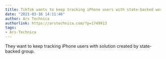 ```yaml
---
title: TikTok wants to keep tracking iPhone users with state-backed workaround
date: "2021-03-16 14:11:46"
author: Ars Technica
authorlink: https://arstechnica.com/?p=1749913
tags:
- Ars-Technica
---
```

They want to keep tracking iPhone users with solution created by state-backed group.